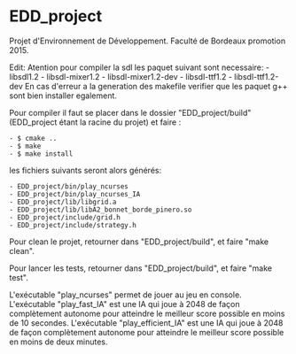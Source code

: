 # EDD_project
Projet d'Environnement de Développement. Faculté de Bordeaux promotion 2015.

Edit:
Atention pour compiler la sdl les paquet suivant sont necessaire:
	- libsdl1.2
	- libsdl-mixer1.2
	- libsdl-mixer1.2-dev
	- libsdl-ttf1.2
	- libsdl-ttf1.2-dev
En cas d'erreur a la generation des makefile verifier que les paquet g++ sont bien installer egalement.

Pour compiler il faut se placer dans le dossier "EDD_project/build" (EDD_project étant la racine du projet) et faire :

	- $ cmake ..
	- $ make
	- $ make install

les fichiers suivants seront alors générés:
	
	- EDD_project/bin/play_ncurses
	- EDD_project/bin/play_ncurses_IA
	- EDD_project/lib/libgrid.a
	- EDD_project/lib/libA2_bonnet_borde_pinero.so
	- EDD_project/include/grid.h
	- EDD_project/include/strategy.h

Pour clean le projet, retourner dans "EDD_project/build", et faire "make clean".

Pour lancer les tests, retourner dans "EDD_project/build", et faire "make test".

L'exécutable "play_ncurses" permet de jouer au jeu en console.
L'exécutable "play_fast_IA" est une IA qui joue à 2048 de façon complètement autonome pour atteindre le meilleur score possible en moins de 10 secondes.
L'exécutable "play_efficient_IA" est une IA qui joue à 2048 de façon complètement autonome pour atteindre le meilleur score possible en moins de deux minutes.

